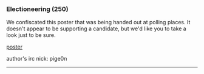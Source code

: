 ### Electioneering (250)

We confiscated this poster that was being handed out at polling places. It doesn't appear to be supporting
a candidate, but we'd like you to take a look just to be sure.

[poster](poster.d493c28eab4c4273e941326b4b6a73302016c98f1e364f1c030e0d766a865a0c.png)

author's irc nick: pige0n

---

